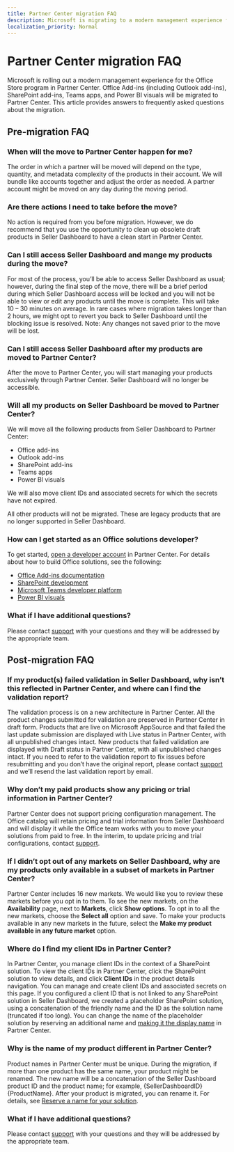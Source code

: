 ```yaml
---
title: Partner Center migration FAQ
description: Microsoft is migrating to a modern management experience for the Office Store program in Partner Center. This article provides answers to frequently asked questions about the migration.
localization_priority: Normal
---
```


# Partner Center migration FAQ

Microsoft is rolling out a modern management experience for the Office Store program in Partner Center. Office Add-ins (including Outlook add-ins), SharePoint add-ins, Teams apps, and Power BI visuals will be migrated to Partner Center. This article provides answers to frequently asked questions about the migration.

## Pre-migration FAQ

### When will the move to Partner Center happen for me?
The order in which a partner will be moved will depend on the type, quantity, and metadata complexity of the products in their account. We will bundle like accounts together and adjust the order as needed. A partner account might be moved on any day during the moving period.

### Are there actions I need to take before the move?
No action is required from you before migration. However, we do recommend that you use the opportunity to clean up obsolete draft products in Seller Dashboard to have a clean start in Partner Center.

### Can I still access Seller Dashboard and mange my products during the move?
For most of the process, you’ll be able to access Seller Dashboard as usual; however, during the final step of the move, there will be a brief period during which Seller Dashboard access will be locked and you will not be able to view or edit any products until the move is complete. This will take 10 – 30 minutes on average. In rare cases where migration takes longer than 2 hours, we might opt to revert you back to Seller Dashboard until the blocking issue is resolved. Note: Any changes not saved prior to the move will be lost.

### Can I still access Seller Dashboard after my products are moved to Partner Center?
After the move to Partner Center, you will start managing your products exclusively through Partner Center. Seller Dashboard will no longer be accessible.

### Will all my products on Seller Dashboard be moved to Partner Center?
We will move all the following products from Seller Dashboard to Partner Center:

- Office add-ins
- Outlook add-ins
- SharePoint add-ins
- Teams apps
- Power BI visuals

We will also move client IDs and associated secrets for which the secrets have not expired.

All other products will not be migrated. These are legacy products that are no longer supported in Seller Dashboard.

### How can I get started as an Office solutions developer?

To get started, [open a developer account](open-a-developer-account.md) in Partner Center. For details about how to build Office solutions, see the following:

- [Office Add-ins documentation](https://docs.microsoft.com/office/dev/add-ins/)
- [SharePoint development](https://docs.microsoft.com/sharepoint/dev/)
- [Microsoft Teams developer platform](https://docs.microsoft.com/microsoftteams/platform/)
- [Power BI visuals](https://docs.microsoft.com/power-bi/developer/power-bi-custom-visuals)

### What if I have additional questions?
Please contact [support](https://support.microsoft.com/supportforbusiness/productselection?sapId=48c74321-b2fa-010b-d0c2-1f8afea90a52) with your questions and they will be addressed by the appropriate team.

## Post-migration FAQ

### If my product(s) failed validation in Seller Dashboard, why isn’t this reflected in Partner Center, and where can I find the validation report?

The validation process is on a new architecture in Partner Center. All the product changes submitted for validation are preserved in Partner Center in draft form. Products that are live on Microsoft AppSource and that failed the last update submission are displayed with Live status in Partner Center, with all unpublished changes intact.  New products that failed validation are displayed with Draft status in Partner Center, with all unpublished changes intact. If you need to refer to the validation report to fix issues before resubmitting and you don’t have the original report, please contact [support](https://support.microsoft.com/supportforbusiness/productselection?sapId=48c74321-b2fa-010b-d0c2-1f8afea90a52) and we’ll resend the last validation report by email.  

### Why don’t my paid products show any pricing or trial information in Partner Center?

Partner Center does not support pricing configuration management.  The Office catalog will retain pricing and trial information from Seller Dashboard and will display it while the Office team works with you to move your solutions from paid to free. In the interim, to update pricing and trial configurations, contact [support](https://support.microsoft.com/supportforbusiness/productselection?sapId=48c74321-b2fa-010b-d0c2-1f8afea90a52). 

### If I didn’t opt out of any markets on Seller Dashboard, why are my products only available in a subset of markets in Partner Center?

Partner Center includes 16 new markets. We would like you to review these markets before you opt in to them. To see the new markets, on the **Availability** page, next to **Markets**, click **Show options**. To opt in to all the new markets, choose the **Select all** option and save. To make your products available in any new markets in the future, select the **Make my product available in any future market** option. 

### Where do I find my client IDs in Partner Center?

In Partner Center, you manage client IDs in the context of a SharePoint solution. To view the client IDs in Partner Center, click the SharePoint solution to view details, and click **Client IDs** in the product details navigation. You can manage and create client IDs and associated secrets on this page. If you configured a client ID that is not linked to any SharePoint solution in Seller Dashboard, we created a placeholder SharePoint solution, using a concatenation of the friendly name and the ID as the solution name (truncated if too long). You can change the name of the placeholder solution by reserving an additional name and [making it the display name](reserve-solution-name.md#choose-product-display-name) in Partner Center. 

### Why is the name of my product different in Partner Center?

Product names in Partner Center must be unique. During the migration, if more than one product has the same name, your product might be renamed. The new name will be a concatenation of the Seller Dashboard product ID and the product name; for example, {SellerDashboardID}{ProductName}. After your product is migrated, you can rename it. For details, see [Reserve a name for your solution](reserve-solution-name.md).

### What if I have additional questions?
Please contact [support](https://support.microsoft.com/supportforbusiness/productselection?sapId=48c74321-b2fa-010b-d0c2-1f8afea90a52) with your questions and they will be addressed by the appropriate team.


